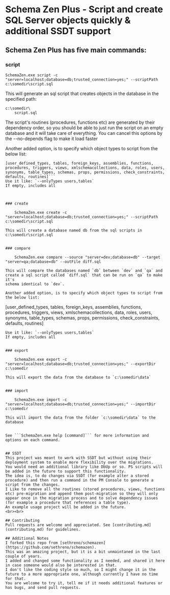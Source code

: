 # Schema Zen Plus - Script and create SQL Server objects quickly & additional SSDT support

## Schema Zen Plus has five main commands:

### script

    SchemaZen.exe script -c "server=localhost;database=db;trusted_connection=yes;" --scriptPath c:\somedir\script.sql

This will generate an sql script that creates objects in the database in the specified path:
```
c:\somedir\
	script.sql
```  
  
The script's routines (procedures, functions etc) are generated by their dependency order, so you should be able to just run the script on an empty database and it will take care of everything. You can cancel this options by the --no-depends flag to make it load faster  
    
Another added option, is to specify which object types to script from the below list:
```
[user_defined_types, tables, foreign_keys, assemblies, functions, procedures, triggers, views, xmlschemacollections, data, roles, users, synonyms, table_types, schemas, props, permissions, check_constraints, defaults, routines]```  
Use it like: `--onlyTypes users,tables`  
If empty, includes all
  
  

### create

    SchemaZen.exe create -c "server=localhost;database=db;trusted_connection=yes;" --scriptPath c:\somedir\script.sql

This will create a database named db from the sql scripts in c:\somedir\script.sql


### compare

	SchemaZen.exe compare --source "server=dev;database=db" --target "server=qa;database=db" --outFile diff.sql

This will compare the databases named `db` between `dev` and `qa` and
create a sql script called `diff.sql` that can be run on `qa` to make it's
schema identical to `dev`.
  
Another added option, is to specify which object types to script from the below list:
```
[user_defined_types, tables, foreign_keys, assemblies, functions, procedures, triggers, views, xmlschemacollections, data, roles, users, synonyms, table_types, schemas, props, permissions, check_constraints, defaults, routines]
```  
Use it like: `--onlyTypes users,tables`  
If empty, includes all


### export

    SchemaZen.exe export -c "server=localhost;database=db;trusted_connection=yes;" --exportDir c:\somedir

This will export the data from the database to `c:\somedir\data`


### import

    SchemaZen.exe import -c "server=localhost;database=db;trusted_connection=yes;" --importDir c:\somedir

This will import the data from the folder `c:\somedir\data` to the database
  
  
See ```SchemaZen.exe help [command]``` for more information and options on each command.
  

## SSDT
This project was meant to work with SSDT but without using their deployment system to enable more flexibility over the migrations.  
You would need an additional library like DbUp or so. PS scripts will be added in the future to support this functionality.  
The idea is, to do changes via SSDT (for example alter a stored procedure) and then run a command in the PM Console to generate a script from the changes.
I Like to remove all the routines (stored procedures, views, functions etc) pre-migration and append them post-migration so they will only appear once in the migration process and to solve dependency issues (for example a procedure that references a table type).  
An example usage project will be added in the future.
<br><br>

## Contributing
Pull requests are welcome and appreciated. See [contributing.md](contributing.md) for guidelines.

## Additional Notes
I forked this repo from [sethreno/schemazen](https://github.com/sethreno/schemazen).  
This was an amazing project, but it is a bit unmaintaned in the last couple of years.  
I added and changed some functionality as I needed, and shared it here in case someone would also be interested in that.  
I don't like the coding style so much, so I might change it in the future to a more appropriate one, although currently I have no time for that.  
You are welcome to try it, tell me if it needs additional features or has bugs, and send pull requests.  


